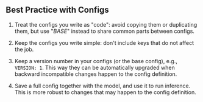 
## Best Practice with Configs

1. Treat the configs you write as "code": avoid copying them or duplicating them, but use "_BASE_"
	 instead to share common parts between configs.

2. Keep the configs you write simple: don't include keys that do not affect the job.

3. Keep a version number in your configs (or the base config), e.g., `VERSION: 1`. This way they can be automatically
	 upgraded when backward incompatible changes happen to the config definition.

4. Save a full config together with the model, and use it to run inference.
   This is more robust to changes that may happen to the config definition.
